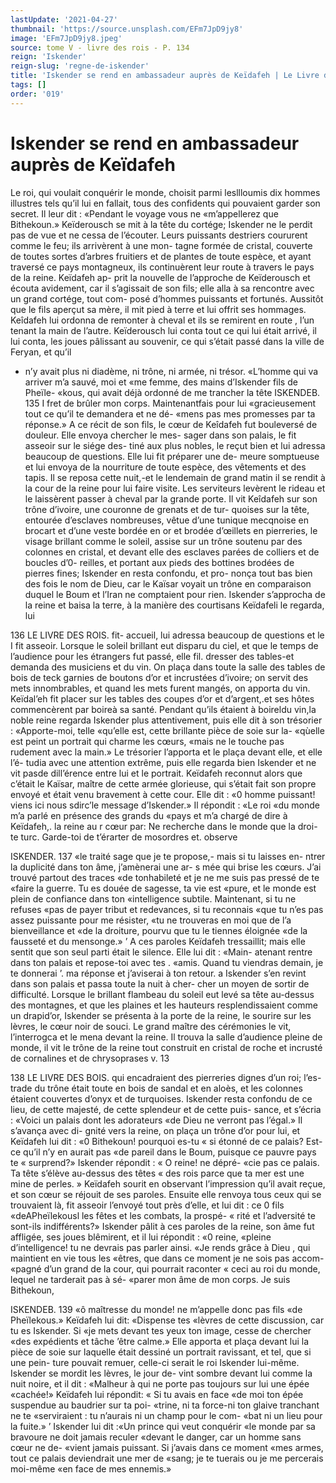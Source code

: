 ```yaml
---
lastUpdate: '2021-04-27'
thumbnail: 'https://source.unsplash.com/EFm7JpD9jy8'
image: 'EFm7JpD9jy8.jpeg'
source: tome V - livre des rois - P. 134
reign: 'Iskender'
reign-slug: 'regne-de-iskender'
title: 'Iskender se rend en ambassadeur auprès de Keïdafeh | Le Livre des Rois | Shâhnâmeh'
tags: []
order: '019'
---
```


# Iskender se rend en ambassadeur auprès de Keïdafeh

Le roi, qui voulait conquérir le monde, choisit parmi lesllloumis dix hommes illustres tels qu’il lui
en fallait, tous des confidents qui pouvaient garder son secret. Il leur dit : «Pendant le voyage vous ne «m’appellerez que Bithekoun.» Keïderousch se mit
à la tête du cortége; Iskender ne le perdit pas de vue
et ne cessa de l’écouter. Leurs puissants destriers coururent comme le feu; ils arrivèrent à une mon- tagne formée de cristal, couverte de toutes sortes d’arbres fruitiers et de plantes de toute espèce, et ayant traversé ce pays montagneux, ils continuèrent leur route à travers le pays de la reine. Keïdafeh ap- prit la nouvelle de l’approche de Keïderousch et écouta avidement, car il s’agissait de son fils; elle
alla à sa rencontre avec un grand cortége, tout com- posé d’hommes puissants et fortunés. Aussitôt que le
fils aperçut sa mère, il mit pied à terre et lui offrit
ses hommages. Keîdafeh lui ordonna de remonter à cheval et ils se remirent en route , l’un tenant la main
de l’autre. Keïderousch lui conta tout ce qui lui était
arrivé, il lui conta, les joues pâlissant au souvenir,
ce qui s’était passé dans la ville de Feryan, et qu’il

- n’y avait plus ni diadème, ni trône, ni armée, ni trésor. «L’homme qui va arriver m’a sauvé, moi et
  «me femme, des mains d’Iskender fils de Pheïle- «kous, qui avait déjà ordonné de me trancher la tête
  ISKENDEB. 135 I fret de brûler mon corps. Maintenantfais pour lui
  «gracieusement tout ce qu’il te demandera et ne dé- «mens pas mes promesses par ta réponse.»
  A ce récit de son fils, le cœur de Keîdafeh fut bouleversé de douleur. Elle envoya chercher le mes- sager dans son palais, le fit asseoir sur le siége des- tiné aux plus nobles, le reçut bien et lui adressa beaucoup de questions. Elle lui fit préparer une de- meure somptueuse et lui envoya de la nourriture de toute espèce, des vêtements et des tapis. Il se reposa cette nuit,-et le lendemain de grand matin il se rendit à la cour de la reine pour lui faire visite. Les serviteurs levèrent le rideau et le laissèrent passer à cheval par la grande porte. Il vit Keîdafeh sur son trône d’ivoire, une couronne de grenats et de tur- quoises sur la tête, entourée d’esclaves nombreuses,
  vêtue d’une tunique mecqnoise en brocart et d’une
  veste bordée en or et brodée d’œillets en pierreries,
  le visage brillant comme le soleil, assise sur un trône soutenu par des colonnes en cristal, et devant elle des esclaves parées de colliers et de boucles d’0-
  reilles, et portant aux pieds des bottines brodées de pierres fines; Iskender en resta confondu, et pro- nonça tout bas bien des fois le nom de Dieu, car le Kaïsar voyait un trône en comparaison duquel le Boum et l’Iran ne comptaient pour rien.
  Iskender s’approcha de la reine et baisa la terre, à la manière des courtisans Keïdafeli le regarda, lui

136 LE LIVRE DES ROIS.
fit- accueil, lui adressa beaucoup de questions et le I fit asseoir. Lorsque le soleil brillant eut disparu du ciel, et que le temps de l’audience pour les étrangers
fut passé, elle fil. dresser des tables-et demanda des musiciens et du vin. On plaça dans toute la salle des tables de bois de teck garnies de boutons d’or et incrustées d’ivoire; on servit des mets innombrables,
et quand les mets furent mangés, on apporta du
vin. Keïdal’eh fit placer sur les tables des coupes d’or
et d’argent,.et ses hôtes commencèrent par boireà
sa santé. Pendant qu’ils étaient à boireldu vin,la
noble reine regarda Iskender plus attentivement, puis elle dit à son trésorier : «Apporte-moi, telle «qu’elle est, cette brillante pièce de soie sur la-
«qùelle est peint un portrait qui charme les cœurs, «mais ne le touche pas rudement avec la main.» Le trésorier l’apporta et le plaça devant elle, et elle l’é-
tudia avec une attention extrême, puis elle regarda bien Iskender et ne vit pasde dill’érence entre lui et
le portrait. Keïdafeh reconnut alors que c’était le
Kaïsar, maître de cette armée glorieuse, qui s’était
fait son propre envoyé et était venu bravement à cette
cour. Elle dit : «0 homme puissant! viens ici nous sdirc’le message d’Iskender.» Il répondit : «Le roi
«du monde m’a parlé en présence des grands du
«pays et m’a chargé de dire à Keïdafeh,. la reine au
r cœur par: Ne recherche dans le monde que la droi- te turc. Garde-toi de t’érarter de mosordres et. observe

ISKENDER. 137 «le traité sage que je te propose,- mais si tu laisses en-
ntrer la duplicité dans ton âme, j’amènerai une ar-
s mée qui brise les cœurs. J’ai trouvé partout des traces
«de tonhabileté et je ne me suis pas pressé de te «faire la guerre. Tu es douée de sagesse, ta vie est «pure, et le monde est plein de confiance dans ton «intelligence subtile. Maintenant, si tu ne refuses «pas de payer tribut et redevances, si tu reconnais «que tu n’es pas assez puissante pour me résister,
«tu ne trouveras en moi que de l’a bienveillance et
«de la droiture, pourvu que tu le tiennes éloignée
«de la fausseté et du mensonge.» ’
A ces paroles Keïdafeh tressaillit; mais elle sentit
que son seul parti était le silence. Elle lui dit : «Main-
atenant rentre dans ton palais et repose-toi avec tes .
«amis. Quand tu viendras demain, je te donnerai ’. ma réponse et j’aviserai à ton retour. a Iskender s’en
revint dans son palais et passa toute la nuit à cher- cher un moyen de sortir de difficulté. Lorsque le brillant flambeau du soleil eut levé sa tête au-dessus des montagnes, et que les plaines et les hauteurs resplendissaient comme un drapid’or, Iskender se
présenta à la porte de la reine, le sourire sur les lèvres, le cœur noir de souci. Le grand maître des cérémonies le vit, l’interrogca et le mena devant la
reine. Il trouva la salle d’audience pleine de monde,
il vit le trône de la reine tout construit en cristal de roche et incrusté de cornalines et de chrysoprases
v. 13

138 LE LIVRE DES BOIS.
qui encadraient des pierreries dignes d’un roi; l’es-
trade du trône était toute en bois de sandal et en aloès, et les colonnes étaient couvertes d’onyx et de
turquoises. Iskender resta confondu de ce lieu, de cette majesté, de cette splendeur et de cette puis- sance, et s’écria : «Voici un palais dont les adorateurs
«de Dieu ne verront pas l’égal.» Il s’avança avec di-
gnité vers la reine, on plaça un trône d’or pour lui,
et Keïdafeh lui dit : «0 Bithekoun! pourquoi es-tu « si étonné de ce palais? Est-ce qu’il n’y en aurait pas
«de pareil dans le Boum, puisque ce pauvre pays te « surprend?» Iskender répondit : « O reine! ne dépré-
«cie pas ce palais. Ta tête s’élève au-dessus des têtes
« des rois parce que ta mer est une mine de perles. »
Keïdafeh sourit en observant l’impression qu’il
avait reçue, et son cœur se réjouit de ses paroles.
Ensuite elle renvoya tous ceux qui se trouvaient là, fit asseoir l’envoyé tout près d’elle, et lui dit : ce 0 fils
«deAPheïlekousl les fêtes et les combats, la prospé- « rité et l’adversité te sont-ils indifférents?» Iskender
pâlit à ces paroles de la reine, son âme fut affligée,
ses joues blêmirent, et il lui répondit : «0 reine, «pleine d’intelligence! tu ne devrais pas parler ainsi. «Je rends grâce à Dieu , qui maintient en vie tous les «êtres, que dans ce moment je ne sois pas accom- «pagné d’un grand de la cour, qui pourrait raconter
« ceci au roi du monde, lequel ne tarderait pas à sé- «parer mon âme de mon corps. Je suis Bithekoun,

ISKENDEB. 139 «ô maîtresse du monde! ne m’appelle donc pas fils
«de Pheïlekous.» Keïdafeh lui dit: «Dispense tes
«lèvres de cette discussion, car tu es Iskender. Si «je mets devant tes yeux ton image, cesse de chercher «des expédients et tâche ’être calme.» Elle apporta
et plaça devant lui la pièce de soie sur laquelle était dessiné un portrait ravissant, et tel, que si une pein- ture pouvait remuer, celle-ci serait le roi Iskender lui-même. Iskender se mordit les lèvres, le jour de- vint sombre devant lui comme la nuit noire, et il dit : «Malheur à qui ne porte pas toujours sur lui une épée «cachée!» Keïdafeh lui répondit: « Si tu avais en face
«de moi ton épée suspendue au baudrier sur ta poi- «trine, ni ta force-ni ton glaive tranchant ne te «serviraient : tu n’aurais ni un champ pour le com- «bat ni un lieu pour la fuite.» ’
Iskender lui dit :«Un prince qui veut conquérir «le monde par sa bravoure ne doit jamais reculer «devant le danger, car un homme sans cœur ne de- «vient jamais puissant. Si j’avais dans ce moment «mes armes, tout ce palais deviendrait une mer de «sang; je te tuerais ou je me percerais moi-même «en face de mes ennemis.»

